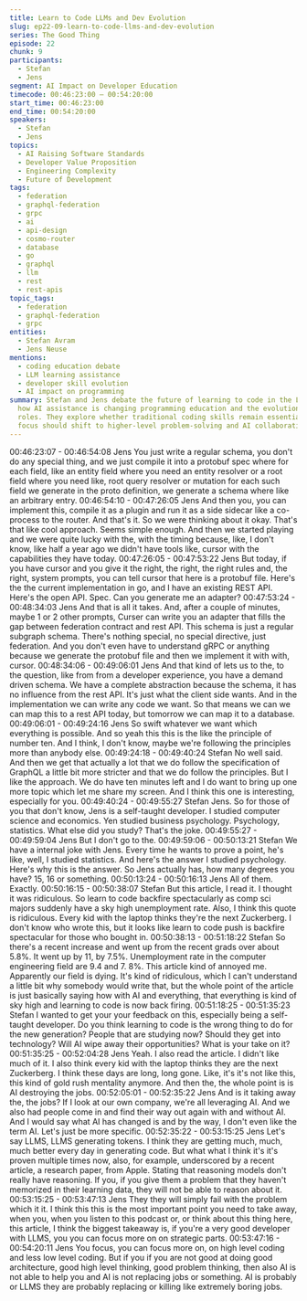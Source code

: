 ```yaml
---
title: Learn to Code LLMs and Dev Evolution
slug: ep22-09-learn-to-code-llms-and-dev-evolution
series: The Good Thing
episode: 22
chunk: 9
participants:
  - Stefan
  - Jens
segment: AI Impact on Developer Education
timecode: 00:46:23:00 – 00:54:20:00
start_time: 00:46:23:00
end_time: 00:54:20:00
speakers:
  - Stefan
  - Jens
topics:
  - AI Raising Software Standards
  - Developer Value Proposition
  - Engineering Complexity
  - Future of Development
tags:
  - federation
  - graphql-federation
  - grpc
  - ai
  - api-design
  - cosmo-router
  - database
  - go
  - graphql
  - llm
  - rest
  - rest-apis
topic_tags:
  - federation
  - graphql-federation
  - grpc
entities:
  - Stefan Avram
  - Jens Neuse
mentions:
  - coding education debate
  - LLM learning assistance
  - developer skill evolution
  - AI impact on programming
summary: Stefan and Jens debate the future of learning to code in the LLM era, discussing
  how AI assistance is changing programming education and the evolution of developer
  roles. They explore whether traditional coding skills remain essential or if the
  focus should shift to higher-level problem-solving and AI collaboration.
---
```


00:46:23:07 - 00:46:54:08
Jens
You just write a regular schema, you don't do any special thing, and we just compile it into a
protobuf spec where for each field, like an entity field where you need an entity resolver or a
root field where you need like, root query resolver or mutation for each such field we generate in
the proto definition, we generate a schema where like an arbitrary entry.
00:46:54:10 - 00:47:26:05
Jens
And then you, you can implement this, compile it as a plugin and run it as a side sidecar like a
co-process to the router. And that's it. So we were thinking about it okay. That's that like cool
approach. Seems simple enough. And then we started playing and we were quite lucky with the,
with the timing because, like, I don't know, like half a year ago we didn't have tools like, cursor
with the capabilities they have today.
00:47:26:05 - 00:47:53:22
Jens
But today, if you have cursor and you give it the right, the right, the right rules and, the right,
system prompts, you can tell cursor that here is a protobuf file. Here's the the current
implementation in go, and I have an existing REST API. Here's the open API. Spec. Can you
generate me an adapter?
00:47:53:24 - 00:48:34:03
Jens
And that is all it takes. And, after a couple of minutes, maybe 1 or 2 other prompts, Curser can
write you an adapter that fills the gap between federation contract and rest API. This schema is
just a regular subgraph schema. There's nothing special, no special directive, just federation.
And you don't even have to understand gRPC or anything because we generate the protobuf
file and then we implement it with with, cursor.
00:48:34:06 - 00:49:06:01
Jens
And that kind of lets us to the, to the question, like from from a developer experience, you have
a demand driven schema. We have a complete abstraction because the schema, it has no
influence from the rest API. It's just what the client side wants. And in the implementation we
can write any code we want. So that means we can we can map this to a rest API today, but
tomorrow we can map it to a database.
00:49:06:01 - 00:49:24:16
Jens
So swift whatever we want which everything is possible. And so yeah this this is the like the
principle of number ten. And I think, I don't know, maybe we're following the principles more than
anybody else.
00:49:24:18 - 00:49:40:24
Stefan
No well said. And then we get that actually a lot that we do follow the specification of GraphQL a
little bit more stricter and that we do follow the principles. But I like the approach. We do have
ten minutes left and I do want to bring up one more topic which let me share my screen. And I
think this one is interesting, especially for you.
00:49:40:24 - 00:49:55:27
Stefan
Jens. So for those of you that don't know, Jens is a self-taught developer. I studied computer
science and economics. Yen studied business psychology. Psychology, statistics. What else did
you study? That's the joke.
00:49:55:27 - 00:49:59:04
Jens
But I don't go to the.
00:49:59:06 - 00:50:13:21
Stefan
We have a internal joke with Jens. Every time he wants to prove a point, he's like, well, I studied
statistics. And here's the answer I studied psychology. Here's why this is the answer. So Jens
actually has, how many degrees you have? 15, 16 or something.
00:50:13:24 - 00:50:16:13
Jens
All of them. Exactly.
00:50:16:15 - 00:50:38:07
Stefan
But this article, I read it. I thought it was ridiculous. So learn to code backfire spectacularly as
comp sci majors suddenly have a sky high unemployment rate. Also, I think this quote is
ridiculous. Every kid with the laptop thinks they're the next Zuckerberg. I don't know who wrote
this, but it looks like learn to code push is backfire spectacular for those who bought in.
00:50:38:13 - 00:51:18:22
Stefan
So there's a recent increase and went up from the recent grads over about 5.8%. It went up by
11, by 7.5%. Unemployment rate in the computer engineering field are 9.4 and 7. 8%. This
article kind of annoyed me. Apparently our field is dying. It's kind of ridiculous, which I can't
understand a little bit why somebody would write that, but the whole point of the article is just
basically saying how with AI and everything, that everything is kind of sky high and learning to
code is now back firing.
00:51:18:25 - 00:51:35:23
Stefan
I wanted to get your your feedback on this, especially being a self-taught developer. Do you
think learning to code is the wrong thing to do for the new generation? People that are studying
now? Should they get into technology? Will AI wipe away their opportunities? What is your take
on it?
00:51:35:25 - 00:52:04:28
Jens
Yeah. I also read the article. I didn't like much of it. I also think every kid with the laptop thinks
they are the next Zuckerberg. I think these days are long, long gone. Like, it's it's not like this,
this kind of gold rush mentality anymore. And then the, the whole point is is AI destroying the
jobs.
00:52:05:01 - 00:52:35:22
Jens
And is it taking away the, the jobs? If I look at our own company, we're all leveraging AI. And we
also had people come in and find their way out again with and without AI. And I would say what
AI has changed is and by the way, I don't even like the term AI. Let's just be more specific.
00:52:35:22 - 00:53:15:25
Jens
Let's say LLMS, LLMS generating tokens. I think they are getting much, much, much better
every day in generating code. But what what I think it's it's proven multiple times now, also, for
example, underscored by a recent article, a research paper, from Apple. Stating that reasoning
models don't really have reasoning. If you, if you give them a problem that they haven't
memorized in their learning data, they will not be able to reason about it.
00:53:15:25 - 00:53:47:13
Jens
They they will simply fail with the problem which it it. I think this this is the most important point
you need to take away, when you, when you listen to this podcast or, or think about this thing
here, this article, I think the biggest takeaway is, if you're a very good developer with LLMS, you
you can focus more on on strategic parts.
00:53:47:16 - 00:54:20:11
Jens
You focus, you can focus more on, on high level coding and less low level coding. But if you if
you are not good at doing good architecture, good high level thinking, good problem thinking,
then also AI is not able to help you and AI is not replacing jobs or something. AI is probably or
LLMS they are probably replacing or killing like extremely boring jobs.